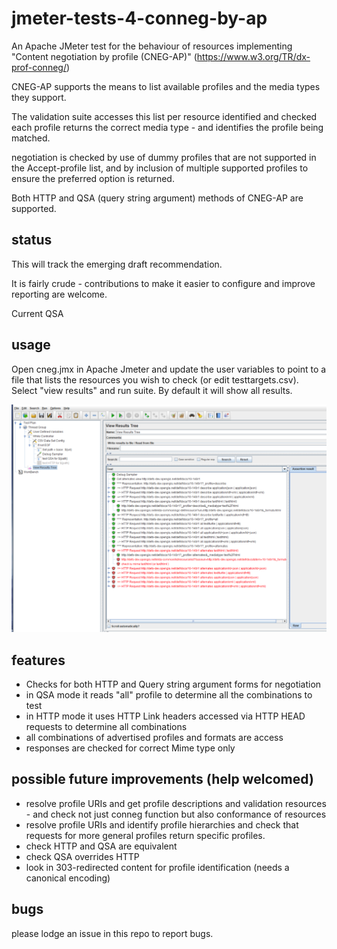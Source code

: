 # jmeter-tests-4-conneg-by-ap
An Apache JMeter test for the behaviour of resources implementing "Content negotiation by profile (CNEG-AP)" (https://www.w3.org/TR/dx-prof-conneg/)

CNEG-AP supports the means to list available profiles and the media types they support. 

The validation suite accesses this list per resource identified and checked each profile returns the correct media type - and identifies the profile being matched.

negotiation is checked by use of dummy profiles that are not supported in the Accept-profile list, and by inclusion of multiple supported profiles to ensure the preferred option is returned.

Both HTTP and QSA (query string argument) methods of CNEG-AP are supported.

## status
This will track the emerging draft recommendation.

It is fairly crude - contributions to make it easier to configure and improve reporting are welcome.

Current QSA 
## usage
Open cneg.jmx in Apache Jmeter and update the user variables to point to a file that lists the resources you wish to check (or edit testtargets.csv). Select "view results" and run suite. By default it will show all results. 

![Example run - showing success and failure modes for different profiles](snapshot.PNG)

## features
* Checks for both HTTP and Query string argument forms for negotiation
* in QSA mode it reads "all" profile to determine all the combinations to test
* in HTTP mode it uses HTTP Link headers accessed via HTTP HEAD requests to determine all combinations
* all combinations of advertised profiles and formats are access
* responses are checked for correct Mime type only

## possible future improvements (help welcomed)
* resolve profile URIs and get profile descriptions and validation resources - and check not just conneg function but also conformance of resources
* resolve profile URIs and identify profile hierarchies and check that requests for more general profiles return specific profiles.
* check HTTP and QSA are equivalent
* check QSA overrides HTTP
* look in 303-redirected content for profile identification (needs a canonical encoding)

## bugs
please lodge an issue in this repo to report bugs.
